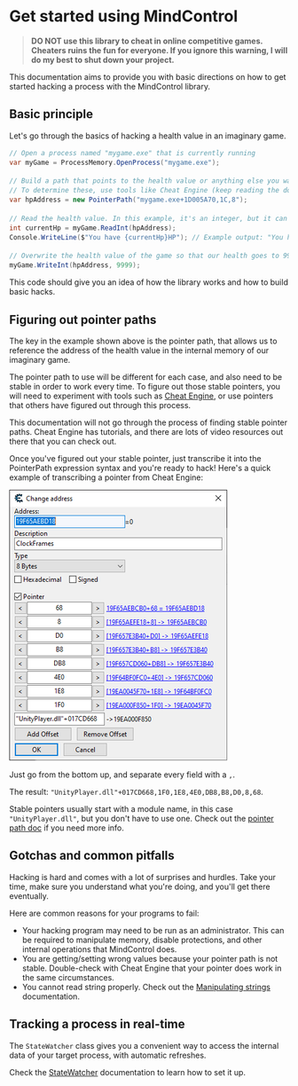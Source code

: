 ﻿# Get started using MindControl 

> **DO NOT use this library to cheat in online competitive games. Cheaters ruins the fun for everyone. If you ignore this warning, I will do my best to shut down your project.**

This documentation aims to provide you with basic directions on how to get started hacking a process with the MindControl library.

## Basic principle

Let's go through the basics of hacking a health value in an imaginary game.

```csharp
// Open a process named "mygame.exe" that is currently running
var myGame = ProcessMemory.OpenProcess("mygame.exe");

// Build a path that points to the health value or anything else you want to hack
// To determine these, use tools like Cheat Engine (keep reading the docs for more info)
var hpAddress = new PointerPath("mygame.exe+1D005A70,1C,8");

// Read the health value. In this example, it's an integer, but it can be any basic type.
int currentHp = myGame.ReadInt(hpAddress);
Console.WriteLine($"You have {currentHp}HP"); // Example output: "You have 50HP"

// Overwrite the health value of the game so that our health goes to 9999.
myGame.WriteInt(hpAddress, 9999);
```

This code should give you an idea of how the library works and how to build basic hacks.

## Figuring out pointer paths

The key in the example shown above is the pointer path, that allows us to reference the address of the health value in the internal memory of our imaginary game.

The pointer path to use will be different for each case, and also need to be stable in order to work every time. To figure out those stable pointers, you will need to experiment with tools such as [Cheat Engine](https://www.cheatengine.org), or use pointers that others have figured out through this process.

This documentation will not go through the process of finding stable pointer paths. Cheat Engine has tutorials, and there are lots of video resources out there that you can check out.

Once you've figured out your stable pointer, just transcribe it into the PointerPath expression syntax and you're ready to hack! Here's a quick example of transcribing a pointer from Cheat Engine:

![An example Cheat Engine pointer](res/CheatEngineExamplePointer.png)

Just go from the bottom up, and separate every field with a `,`.

The result: `"UnityPlayer.dll"+017CD668,1F0,1E8,4E0,DB8,B8,D0,8,68`.

Stable pointers usually start with a module name, in this case `"UnityPlayer.dll"`, but you don't have to use one. Check out the [pointer path doc](PointerPath.md) if you need more info.

## Gotchas and common pitfalls

Hacking is hard and comes with a lot of surprises and hurdles. Take your time, make sure you understand what you're doing, and you'll get there eventually.

Here are common reasons for your programs to fail:
- Your hacking program may need to be run as an administrator. This can be required to manipulate memory, disable protections, and other internal operations that MindControl does.
- You are getting/setting wrong values because your pointer path is not stable. Double-check with Cheat Engine that your pointer does work in the same circumstances.
- You cannot read string properly. Check out the [Manipulating strings](ManipulatingStrings.md) documentation.

## Tracking a process in real-time

The `StateWatcher` class gives you a convenient way to access the internal data of your target process, with automatic refreshes.

Check the [StateWatcher](StateWatcher.md) documentation to learn how to set it up.
